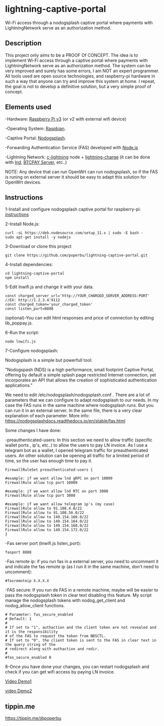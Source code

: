 # lightning-captive-portal
 Wi-Fi access through a nodogsplash captive portal where payments with LightningNetwork serve as an authorization method.

## Description

This project only aims to be a PROOF Of CONCEPT. The idea is to implement Wi-Fi access through a captive portal where payments with LightningNetwork serve as an authorization method. The system can be very improved and surely has some errors, I am NOT an expert programmer. All tools used are open source technologies, and raspberry-pi hardware in such a way that anyone can try and improve this system at home. I repeat, the goal is not to develop a definitive solution, but a very simple proof of concept.

## Elements used

-Hardware: [Raspberry Pi v3](https://www.raspberrypi.org) (or v2 with external wifi device)

-Operating System: [Raspbian](https://www.raspberrypi.org/downloads/).

-Captive Portal: [Nodogsplash](https://github.com/nodogsplash/nodogsplash). 

-Forwarding Authentication Service (FAS) developed with [Node.js](https://nodejs.org/en/)

-Lightning Network: [c-lightning](https://github.com/ElementsProject/lightning) node + [lightning-charge](https://github.com/ElementsProject/lightning-charge) (it can be done with [lnd](https://github.com/lightningnetwork/lnd), [BTCPAY Server](https://btcpayserver.org/), etc..)

NOTE: Any device that can run OpenWrt can run nodogsplash, so if the FAS is runing on external server it should be easy to adapt this solution for OpenWrt devices.

## Instructions

1-Install and configure nodogsplash captive portal for raspberry-pi: [instructions](https://pimylifeup.com/raspberry-pi-captive-portal/)

2-Install Node.js:
```
curl -sL https://deb.nodesource.com/setup_11.x | sudo -E bash -
sudo apt-get install -y nodejs
```

3-Download or clone this project
```
git clone https://github.com/poperbu/lightning-captive-portal.git
```

4-Install dependencies:
```
cd lightning-captive-portal
npm install
```

5-Edit lnwifi.js and change it with your data.
```
const charged_server_url='http://YOUR_CHARGED_SERVER_ADDRESS:PORT' //EX: http://1.2.3.4:9112
const charged_token='your_charged_token'
const listen_port=8888
```

(optional)-You can edit html responses and price of connection by editing lib_poppay.js.

6-Run the script:
```
node lnwifi.js
```

7-Configure nodogsplash:

Nodogsplash is a simple but powerfull tool:

"Nodogspash (NDS) is a high performance, small footprint Captive Portal, offering by default a simple splash page restricted Internet connection, yet incorporates an API that allows the creation of sophisticated authentication applications."


We need to edit /etc/nodogsplash/nodogsplash.conf . There are a lot of parameters that we can configure to adapt nodogsplash to our needs. In my case the FAS runs in the same machine where nodogsplash runs. But you can run it in an external server.  In the same file, there is a very clear explanation of each parameter.  More info: https://nodogsplashdocs.readthedocs.io/en/stable/fas.html


Some changes I have done:

-preauthenticated-users: In this section we need to allow traffic (specific wallet ports , ip's, etc..) to allow the users to pay LN invoice. As I use a telegram bot as a wallet, I opened telegram traffic for preauthenticated users. An other solution can be opening all traffic for a limited period of time, so the user has enough time to pay it.

```
FirewallRuleSet preauthenticated-users {

#example: if we want allow lnd gRPC on port 10009 
FirewallRule allow tcp port 10009 

#example: if we want allow lnd RTC on port 3000 
FirewallRule allow tcp port 3000 

#example: if we want allow telegram ip's (my case)
FirewallRule allow to 91.108.4.0/22
FirewallRule allow to 91.108.56.0/22
FirewallRule allow to 149.154.160.0/22
FirewallRule allow to 149.154.164.0/22
FirewallRule allow to 149.154.168.0/22
FirewallRule allow to 149.154.172.0/22
}
```
-Fas server port (lnwifi.js listen_port):
```
fasport 8888
```
-Fas remote ip: if you run fas in a external server, you need to uncomment it and indicate the fas remote ip (as I run it in the same machine, don't need to uncomment):
```
#fasremoteip X.X.X.X
```
-FAS secure: If you run de FAS in a remote machine, maybe will be easier to pass the nodogsplash token in clear text disabling this feature. My script manage the nodogsplash tokens with nodog_get_client and nodog_allow_client functions.
```
# Parameter: fas_secure_enabled
# Default: 1
#
# If set to "1", authaction and the client token are not revealed and it is the responsibility
# of the FAS to request the token from NDSCTL.
# If set to "0", the client token is sent to the FAS in clear text in the query string of the
# redirect along with authaction and redir.
#
#fas_secure_enabled 0
```
8-Once you have done your changes, you can restart nodogsplash and check if you can get wifi access by paying LN invoice.

[Video Demo1](https://twitter.com/poperbu/status/1091875913573322752)

[video Demo2](https://twitter.com/poperbu/status/1092521543379415041)

## tippin.me

https://tippin.me/@poperbu





